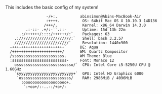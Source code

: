 This includes the basic config of my system!

                      -/+:.          abinsimon@Abins-MacBook-Air
                      :++++.          OS: 64bit Mac OS X 10.10.3 14D136
                     /+++/.           Kernel: x86_64 Darwin 14.3.0
             .:-::- .+/:-``.::-       Uptime: 15d 13h 22m
          .:/++++++/::::/++++++/:`    Packages: 63
        .:///////////////////////:`   Shell: bash 3.2.57
        ////////////////////////`     Resolution: 1440x900
      -+++++++++++++++++++++++`      DE: Aqua
      /++++++++++++++++++++++/       WM: Quartz Compositor
      /sssssssssssssssssssssss.      WM Theme: Blue
      :ssssssssssssssssssssssss-     Font: Monaco 12
        osssssssssssssssssssssssso/`  CPU: Intel Core i5-5250U CPU @ 1.60GHz
        `syyyyyyyyyyyyyyyyyyyyyyyy+`  GPU: Intel HD Graphics 6000
         `ossssssssssssssssssssss/    RAM: 2986MiB / 4096MiB
           :ooooooooooooooooooo+.
            `:+oo+/:-..-:/+o+/-
